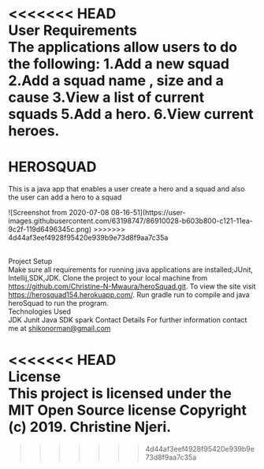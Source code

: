 <<<<<<< HEAD
<br>User Requirements<br>
The applications allow users to do the following: 1.Add a new squad 2.Add a squad name , size and a cause 3.View a list of current squads 5.Add a hero. 6.View current heroes.
=======
<h1>HEROSQUAD</h1>
<P>This is a java app that enables a user create a hero and a squad and also the user can add a hero to a squad
   
</P>
![Screenshot from 2020-07-08 08-16-51](https://user-images.githubusercontent.com/63198747/86910028-b603b800-c121-11ea-9c2f-119d6496345c.png)
>>>>>>> 4d44af3eef4928f95420e939b9e73d8f9aa7c35a

<br>Project Setup<br>
Make sure all requirements for running java applications are installed;JUnit, Intellij,SDK,JDK.
Clone the project to your local machine from https://github.com/Christine-N-Mwaura/heroSquad.git.
To view the site visit https://herosquad154.herokuapp.com/.
Run gradle run to compile and java heroSquad to run the program.
<br>Technologies Used<br>
JDK
Junit
Java
SDK
spark
Contact Details
For further information contact me at shikonorman@gmail.com

<<<<<<< HEAD
<br>License<br>
This project is licensed under the MIT Open Source license Copyright (c) 2019. Christine Njeri.
=======



>>>>>>> 4d44af3eef4928f95420e939b9e73d8f9aa7c35a
